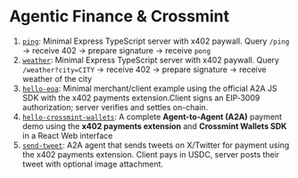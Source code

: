 # Agentic Finance & Crossmint

1. [`ping`](./ping/): Minimal Express TypeScript server with x402 paywall. Query `/ping` -> receive 402 -> prepare signature -> receive `pong`
2. [`weather`](./weather/): Minimal Express TypeScript server with x402 paywall. Query `/weather?city=CITY` -> receive 402 -> prepare signature -> receive weather of the city
3. [`hello-eoa`](./hello-eoa-a2a/): Minimal merchant/client example using the official A2A JS SDK with the x402 payments extension.Client signs an EIP‑3009 authorization; server verifies and settles on-chain.
4. [`hello-crossmint-wallets`](./hello-crossmint-wallets-a2a/): A complete **Agent-to-Agent (A2A)** payment demo using the **x402 payments extension** and **Crossmint Wallets SDK** in a React Web interface
5. [`send-tweet`](./send-tweet-a2a/): A2A agent that sends tweets on X/Twitter for payment using the x402 payments extension. Client pays in USDC, server posts their tweet with optional image attachment.
